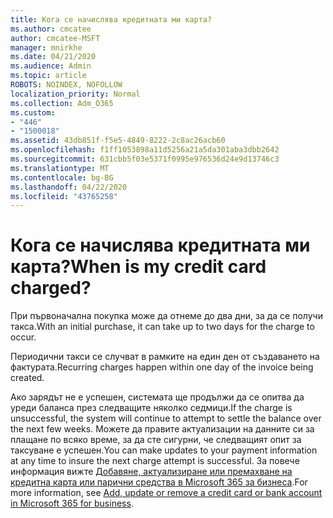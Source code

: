 ```yaml
---
title: Кога се начислява кредитната ми карта?
ms.author: cmcatee
author: cmcatee-MSFT
manager: mnirkhe
ms.date: 04/21/2020
ms.audience: Admin
ms.topic: article
ROBOTS: NOINDEX, NOFOLLOW
localization_priority: Normal
ms.collection: Adm_O365
ms.custom:
- "446"
- "1500018"
ms.assetid: 43db851f-f5e5-4849-8222-2c8ac26acb60
ms.openlocfilehash: f1ff1053898a11d5256a21a5da301aba3dbb2642
ms.sourcegitcommit: 631cbb5f03e5371f0995e976536d24e9d13746c3
ms.translationtype: MT
ms.contentlocale: bg-BG
ms.lasthandoff: 04/22/2020
ms.locfileid: "43765258"
---
```

# <a name="when-is-my-credit-card-charged"></a><span data-ttu-id="e6652-102">Кога се начислява кредитната ми карта?</span><span class="sxs-lookup"><span data-stu-id="e6652-102">When is my credit card charged?</span></span>

<span data-ttu-id="e6652-103">При първоначална покупка може да отнеме до два дни, за да се получи такса.</span><span class="sxs-lookup"><span data-stu-id="e6652-103">With an initial purchase, it can take up to two days for the charge to occur.</span></span>
  
<span data-ttu-id="e6652-104">Периодични такси се случват в рамките на един ден от създаването на фактурата.</span><span class="sxs-lookup"><span data-stu-id="e6652-104">Recurring charges happen within one day of the invoice being created.</span></span>
  
<span data-ttu-id="e6652-105">Ако зарядът не е успешен, системата ще продължи да се опитва да уреди баланса през следващите няколко седмици.</span><span class="sxs-lookup"><span data-stu-id="e6652-105">If the charge is unsuccessful, the system will continue to attempt to settle the balance over the next few weeks.</span></span> <span data-ttu-id="e6652-106">Можете да правите актуализации на данните си за плащане по всяко време, за да сте сигурни, че следващият опит за таксуване е успешен.</span><span class="sxs-lookup"><span data-stu-id="e6652-106">You can make updates to your payment information at any time to insure the next charge attempt is successful.</span></span> <span data-ttu-id="e6652-107">За повече информация вижте [Добавяне, актуализиране или премахване на кредитна карта или парични средства в Microsoft 365 за бизнеса](https://docs.microsoft.com/office365/admin/subscriptions-and-billing/add-update-or-remove-credit-card-or-bank-account).</span><span class="sxs-lookup"><span data-stu-id="e6652-107">For more information, see [Add, update or remove a credit card or bank account in Microsoft 365 for business](https://docs.microsoft.com/office365/admin/subscriptions-and-billing/add-update-or-remove-credit-card-or-bank-account).</span></span>